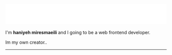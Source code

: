 <div align="center">
    <img src="./header.svg" alt="Haniyeh miresmaeili">
</div>

I'm **haniyeh miresmaeili** and I going to be a web frontend developer.




Im my own creator..

---



